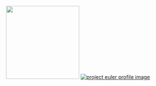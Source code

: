 <a href="https://www.credly.com/badges/d4012af6-1c9f-4ca8-aa2a-931c2c3c8e5b"><img src="https://images.credly.com/size/680x680/images/99289602-861e-4929-8277-773e63a2fa6f/image.png" width="200" height="200"></a> [![project euler profile image](https://projecteuler.net/profile/f000.png)](https://projecteuler.net/profile/f000.png)
